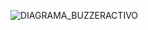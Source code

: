 
![DIAGRAMA_BUZZERACTIVO](https://user-images.githubusercontent.com/107650526/223466772-9bfe01b9-7a9c-4631-b6b6-9e831ca4c5e0.png)
